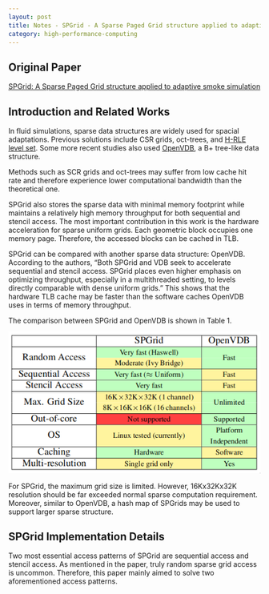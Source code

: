```yaml
---
layout: post
title: Notes - SPGrid - A Sparse Paged Grid structure applied to adaptive smoke simulation
category: high-performance-computing
---
```


## Original Paper

[SPGrid: A Sparse Paged Grid structure applied to adaptive smoke simulation](https://dl.acm.org/doi/10.1145/2661229.2661269)

## Introduction and Related Works

In fluid simulations, sparse data structures are widely used for spacial adaptations.
Previous solutions include CSR grids, oct-trees, and [H-RLE level set](https://doi.org/10.1145/1122501.1122508).
Some more recent studies also used [OpenVDB](https://dl.acm.org/doi/10.1145/2487228.2487235), a B+ tree-like data structure.

Methods such as SCR grids and oct-trees may suffer from low cache hit rate and therefore experience lower computational bandwidth than the theoretical one.

SPGrid also stores the sparse data with minimal memory footprint while maintains a relatively high memory throughput for both sequential and stencil access.
The most important contribution in this work is the hardware acceleration for sparse uniform grids. Each geometric block occupies one memory page. Therefore, the accessed blocks can be cached in TLB.

SPGrid can be compared with another sparse data structure: OpenVDB. According to the authors, “Both SPGrid and VDB seek to accelerate sequential and stencil access. SPGrid places even higher emphasis on optimizing throughput, especially in a multithreaded setting, to levels directly comparable with dense uniform grids.”
This shows that the hardware TLB cache may be faster than the software caches OpenVDB uses in terms of memory throughput.

The comparison between SPGrid and OpenVDB is shown in Table 1.

![Table 1](/images/2024-01-20-22-52-11.png)

For SPGrid, the maximum grid size is limited. However, 16Kx32Kx32K resolution should be far exceeded normal sparse computation requirement. Moreover, similar to OpenVDB, a hash map of SPGrids may be used to support larger sparse structure.

## SPGrid Implementation Details

Two most essential access patterns of SPGrid are sequential access and stencil access. As mentioned in the paper, truly random sparse grid access is uncommon. Therefore, this paper mainly aimed to solve two aforementioned access patterns.
